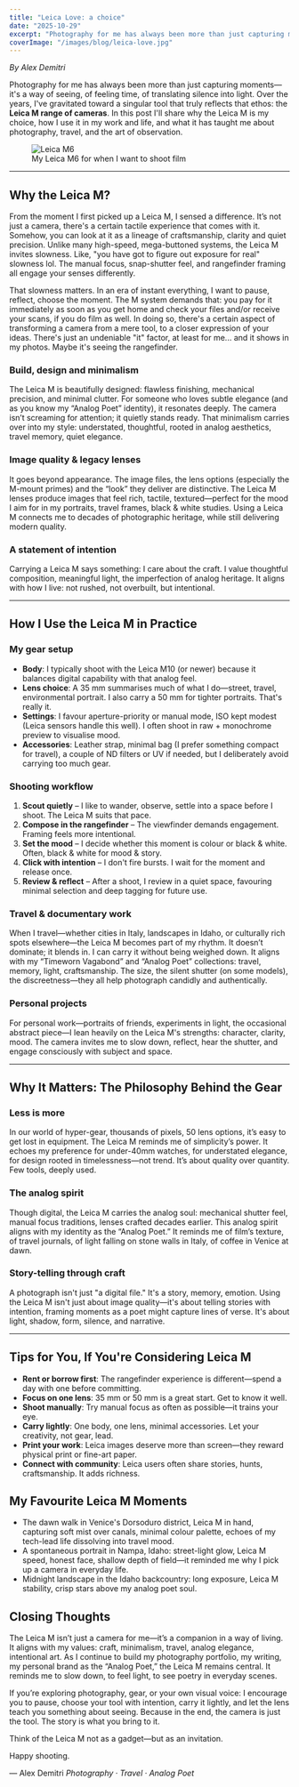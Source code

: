 ```yaml
---
title: "Leica Love: a choice"
date: "2025-10-29"
excerpt: "Photography for me has always been more than just capturing moments—it's a way of seeing, of feeling time, of translating silence into light. Here's why I choose the Leica M range of cameras."
coverImage: "/images/blog/leica-love.jpg"
---
```


*By Alex Demitri*

Photography for me has always been more than just capturing moments—it's a way of seeing, of feeling time, of translating silence into light. Over the years, I've gravitated toward a singular tool that truly reflects that ethos: the **Leica M range of cameras**. In this post I'll share why the Leica M is my choice, how I use it in my work and life, and what it has taught me about photography, travel, and the art of observation.

<figure>
    <img src="/images/blog/leica-love.jpg" alt="Leica M6" />
    <figcaption>My Leica M6 for when I want to shoot film</figcaption>
</figure>

---

## Why the Leica M?

From the moment I first picked up a Leica M, I sensed a difference. It’s not just a camera, there's a certain tactile experience that comes with it. Somehow, you can look at it as a lineage of craftsmanship, clarity and quiet precision. Unlike many high-speed, mega-buttoned systems, the Leica M invites slowness. Like, "you have got to figure out exposure for real" slowness lol. The manual focus, snap-shutter feel, and rangefinder framing all engage your senses differently.

That slowness matters. In an era of instant everything, I want to pause, reflect, choose the moment. The M system demands that: you pay for it immediately as soon as you get home and check your files and/or receive your scans, if you do film as well. In doing so, there's a certain aspect of transforming a camera from a mere tool, to a closer expression of your ideas. There's just an undeniable "it" factor, at least for me... and it shows in my photos. Maybe it's seeing the rangefinder.

### Build, design and minimalism  
The Leica M is beautifully designed: flawless finishing, mechanical precision, and minimal clutter. For someone who loves subtle elegance (and as you know my “Analog Poet” identity), it resonates deeply. The camera isn’t screaming for attention; it quietly stands ready. That minimalism carries over into my style: understated, thoughtful, rooted in analog aesthetics, travel memory, quiet elegance.

### Image quality & legacy lenses  
It goes beyond appearance. The image files, the lens options (especially the M-mount primes) and the “look” they deliver are distinctive. The Leica M lenses produce images that feel rich, tactile, textured—perfect for the mood I aim for in my portraits, travel frames, black & white studies. Using a Leica M connects me to decades of photographic heritage, while still delivering modern quality.

### A statement of intention  
Carrying a Leica M says something: I care about the craft. I value thoughtful composition, meaningful light, the imperfection of analog heritage. It aligns with how I live: not rushed, not overbuilt, but intentional.

---

## How I Use the Leica M in Practice

### My gear setup

- **Body**: I typically shoot with the Leica M10 (or newer) because it balances digital capability with that analog feel.
- **Lens choice**: A 35 mm summarises much of what I do—street, travel, environmental portrait. I also carry a 50 mm for tighter portraits. That's really it.
- **Settings**: I favour aperture-priority or manual mode, ISO kept modest (Leica sensors handle this well). I often shoot in raw + monochrome preview to visualise mood.
- **Accessories**: Leather strap, minimal bag (I prefer something compact for travel), a couple of ND filters or UV if needed, but I deliberately avoid carrying too much gear.

### Shooting workflow

1. **Scout quietly** – I like to wander, observe, settle into a space before I shoot. The Leica M suits that pace.
2. **Compose in the rangefinder** – The viewfinder demands engagement. Framing feels more intentional.
3. **Set the mood** – I decide whether this moment is colour or black & white. Often, black & white for mood & story.
4. **Click with intention** – I don't fire bursts. I wait for the moment and release once.
5. **Review & reflect** – After a shoot, I review in a quiet space, favouring minimal selection and deep tagging for future use.

### Travel & documentary work  
When I travel—whether cities in Italy, landscapes in Idaho, or culturally rich spots elsewhere—the Leica M becomes part of my rhythm. It doesn’t dominate; it blends in. I can carry it without being weighed down. It aligns with my “Timeworn Vagabond” and “Analog Poet” collections: travel, memory, light, craftsmanship. The size, the silent shutter (on some models), the discreetness—they all help photograph candidly and authentically.

### Personal projects  
For personal work—portraits of friends, experiments in light, the occasional abstract piece—I lean heavily on the Leica M's strengths: character, clarity, mood. The camera invites me to slow down, reflect, hear the shutter, and engage consciously with subject and space.

---

## Why It Matters: The Philosophy Behind the Gear

### Less is more  
In our world of hyper-gear, thousands of pixels, 50 lens options, it’s easy to get lost in equipment. The Leica M reminds me of simplicity’s power. It echoes my preference for under-40mm watches, for understated elegance, for design rooted in timelessness—not trend. It’s about quality over quantity. Few tools, deeply used.

### The analog spirit  
Though digital, the Leica M carries the analog soul: mechanical shutter feel, manual focus traditions, lenses crafted decades earlier. This analog spirit aligns with my identity as the “Analog Poet.” It reminds me of film’s texture, of travel journals, of light falling on stone walls in Italy, of coffee in Venice at dawn.

### Story-telling through craft  
A photograph isn't just "a digital file." It's a story, memory, emotion. Using the Leica M isn't just about image quality—it's about telling stories with intention, framing moments as a poet might capture lines of verse. It's about light, shadow, form, silence, and narrative.

---

## Tips for You, If You're Considering Leica M

- **Rent or borrow first**: The rangefinder experience is different—spend a day with one before committing.
- **Focus on one lens**: 35 mm or 50 mm is a great start. Get to know it well.
- **Shoot manually**: Try manual focus as often as possible—it trains your eye.
- **Carry lightly**: One body, one lens, minimal accessories. Let your creativity, not gear, lead.
- **Print your work**: Leica images deserve more than screen—they reward physical print or fine-art paper.
- **Connect with community**: Leica users often share stories, hunts, craftsmanship. It adds richness.

## My Favourite Leica M Moments

- The dawn walk in Venice's Dorsoduro district, Leica M in hand, capturing soft mist over canals, minimal colour palette, echoes of my tech-lead life dissolving into travel mood.
- A spontaneous portrait in Nampa, Idaho: street-light glow, Leica M speed, honest face, shallow depth of field—it reminded me why I pick up a camera in everyday life.
- Midnight landscape in the Idaho backcountry: long exposure, Leica M stability, crisp stars above my analog poet soul.

## Closing Thoughts  
The Leica M isn’t just a camera for me—it’s a companion in a way of living. It aligns with my values: craft, minimalism, travel, analog elegance, intentional art. As I continue to build my photography portfolio, my writing, my personal brand as the “Analog Poet,” the Leica M remains central. It reminds me to slow down, to feel light, to see poetry in everyday scenes.

If you’re exploring photography, gear, or your own visual voice: I encourage you to pause, choose your tool with intention, carry it lightly, and let the lens teach you something about seeing. Because in the end, the camera is just the tool. The story is what you bring to it.

Think of the Leica M not as a gadget—but as an invitation.

Happy shooting.

— Alex Demitri
*Photography · Travel · Analog Poet*
